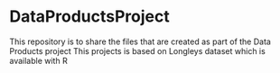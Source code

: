 # DataProductsProject
This repository is to share the files that are created as part of the Data Products project
This projects is based on Longleys dataset which is available with R
